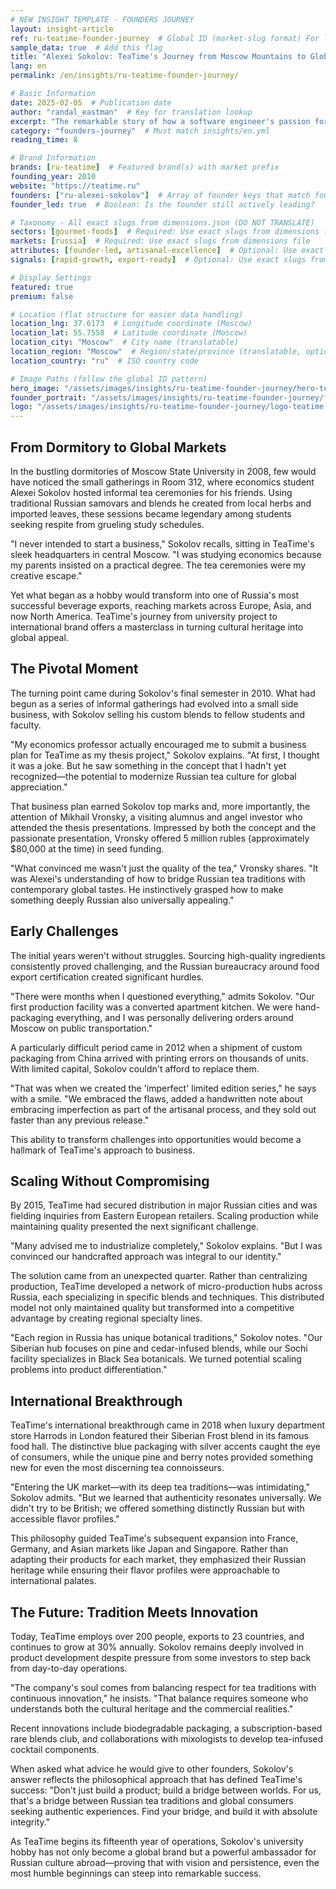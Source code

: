 ```yaml
---
# NEW INSIGHT TEMPLATE - FOUNDERS JOURNEY
layout: insight-article
ref: ru-teatime-founder-journey  # Global ID (market-slug format) For language switcher
sample_data: true  # Add this flag
title: "Alexei Sokolov: TeaTime's Journey from Moscow Mountains to Global Markets"
lang: en
permalink: /en/insights/ru-teatime-founder-journey/

# Basic Information
date: 2025-02-05  # Publication date
author: "randal_eastman"  # Key for translation lookup
excerpt: "The remarkable story of how a software engineer's passion for tea transformed into Russia's leading artisanal tea brand."
category: "founders-journey"  # Must match insights/en.yml
reading_time: 8

# Brand Information
brands: [ru-teatime]  # Featured brand(s) with market prefix
founding_year: 2010
website: "https://teatime.ru"
founders: ["ru-alexei-sokolov"]  # Array of founder keys that match founder_names.json entries
founder_led: true  # Boolean: Is the founder still actively leading?

# Taxonomy - All exact slugs from dimensions.json (DO NOT TRANSLATE)
sectors: [gourmet-foods]  # Required: Use exact slugs from dimensions file
markets: [russia]  # Required: Use exact slugs from dimensions file
attributes: [founder-led, artisanal-excellence]  # Optional: Use exact slugs from dimensions file
signals: [rapid-growth, export-ready]  # Optional: Use exact slugs from dimensions file

# Display Settings
featured: true
premium: false

# Location (flat structure for easier data handling)
location_lng: 37.6173  # Longitude coordinate (Moscow)
location_lat: 55.7558  # Latitude coordinate (Moscow)
location_city: "Moscow"  # City name (translatable)
location_region: "Moscow"  # Region/state/province (translatable, optional)
location_country: "ru"  # ISO country code

# Image Paths (follow the global ID pattern)
hero_image: "/assets/images/insights/ru-teatime-founder-journey/hero-teatime.jpg"
founder_portrait: "/assets/images/insights/ru-teatime-founder-journey/founder-portrait-alexei-sokolov.jpg"  # Optional
logo: "/assets/images/insights/ru-teatime-founder-journey/logo-teatime.jpg"  # Optional
---
```


## From Dormitory to Global Markets

In the bustling dormitories of Moscow State University in 2008, few would have noticed the small gatherings in Room 312, where economics student Alexei Sokolov hosted informal tea ceremonies for his friends. Using traditional Russian samovars and blends he created from local herbs and imported leaves, these sessions became legendary among students seeking respite from grueling study schedules.

"I never intended to start a business," Sokolov recalls, sitting in TeaTime's sleek headquarters in central Moscow. "I was studying economics because my parents insisted on a practical degree. The tea ceremonies were my creative escape."

Yet what began as a hobby would transform into one of Russia's most successful beverage exports, reaching markets across Europe, Asia, and now North America. TeaTime's journey from university project to international brand offers a masterclass in turning cultural heritage into global appeal.

## The Pivotal Moment

The turning point came during Sokolov's final semester in 2010. What had begun as a series of informal gatherings had evolved into a small side business, with Sokolov selling his custom blends to fellow students and faculty.

"My economics professor actually encouraged me to submit a business plan for TeaTime as my thesis project," Sokolov explains. "At first, I thought it was a joke. But he saw something in the concept that I hadn't yet recognized—the potential to modernize Russian tea culture for global appreciation."

That business plan earned Sokolov top marks and, more importantly, the attention of Mikhail Vronsky, a visiting alumnus and angel investor who attended the thesis presentations. Impressed by both the concept and the passionate presentation, Vronsky offered 5 million rubles (approximately $80,000 at the time) in seed funding.

"What convinced me wasn't just the quality of the tea," Vronsky shares. "It was Alexei's understanding of how to bridge Russian tea traditions with contemporary global tastes. He instinctively grasped how to make something deeply Russian also universally appealing."

## Early Challenges

The initial years weren't without struggles. Sourcing high-quality ingredients consistently proved challenging, and the Russian bureaucracy around food export certification created significant hurdles.

"There were months when I questioned everything," admits Sokolov. "Our first production facility was a converted apartment kitchen. We were hand-packaging everything, and I was personally delivering orders around Moscow on public transportation."

A particularly difficult period came in 2012 when a shipment of custom packaging from China arrived with printing errors on thousands of units. With limited capital, Sokolov couldn't afford to replace them.

"That was when we created the 'imperfect' limited edition series," he says with a smile. "We embraced the flaws, added a handwritten note about embracing imperfection as part of the artisanal process, and they sold out faster than any previous release."

This ability to transform challenges into opportunities would become a hallmark of TeaTime's approach to business.

## Scaling Without Compromising

By 2015, TeaTime had secured distribution in major Russian cities and was fielding inquiries from Eastern European retailers. Scaling production while maintaining quality presented the next significant challenge.

"Many advised me to industrialize completely," Sokolov explains. "But I was convinced our handcrafted approach was integral to our identity."

The solution came from an unexpected quarter. Rather than centralizing production, TeaTime developed a network of micro-production hubs across Russia, each specializing in specific blends and techniques. This distributed model not only maintained quality but transformed into a competitive advantage by creating regional specialty lines.

"Each region in Russia has unique botanical traditions," Sokolov notes. "Our Siberian hub focuses on pine and cedar-infused blends, while our Sochi facility specializes in Black Sea botanicals. We turned potential scaling problems into product differentiation."

## International Breakthrough

TeaTime's international breakthrough came in 2018 when luxury department store Harrods in London featured their Siberian Frost blend in its famous food hall. The distinctive blue packaging with silver accents caught the eye of consumers, while the unique pine and berry notes provided something new for even the most discerning tea connoisseurs.

"Entering the UK market—with its deep tea traditions—was intimidating," Sokolov admits. "But we learned that authenticity resonates universally. We didn't try to be British; we offered something distinctly Russian but with accessible flavor profiles."

This philosophy guided TeaTime's subsequent expansion into France, Germany, and Asian markets like Japan and Singapore. Rather than adapting their products for each market, they emphasized their Russian heritage while ensuring their flavor profiles were approachable to international palates.

## The Future: Tradition Meets Innovation

Today, TeaTime employs over 200 people, exports to 23 countries, and continues to grow at 30% annually. Sokolov remains deeply involved in product development despite pressure from some investors to step back from day-to-day operations.

"The company's soul comes from balancing respect for tea traditions with continuous innovation," he insists. "That balance requires someone who understands both the cultural heritage and the commercial realities."

Recent innovations include biodegradable packaging, a subscription-based rare blends club, and collaborations with mixologists to develop tea-infused cocktail components.

When asked what advice he would give to other founders, Sokolov's answer reflects the philosophical approach that has defined TeaTime's success: "Don't just build a product; build a bridge between worlds. For us, that's a bridge between Russian tea traditions and global consumers seeking authentic experiences. Find your bridge, and build it with absolute integrity."

As TeaTime begins its fifteenth year of operations, Sokolov's university hobby has not only become a global brand but a powerful ambassador for Russian culture abroad—proving that with vision and persistence, even the most humble beginnings can steep into remarkable success.
